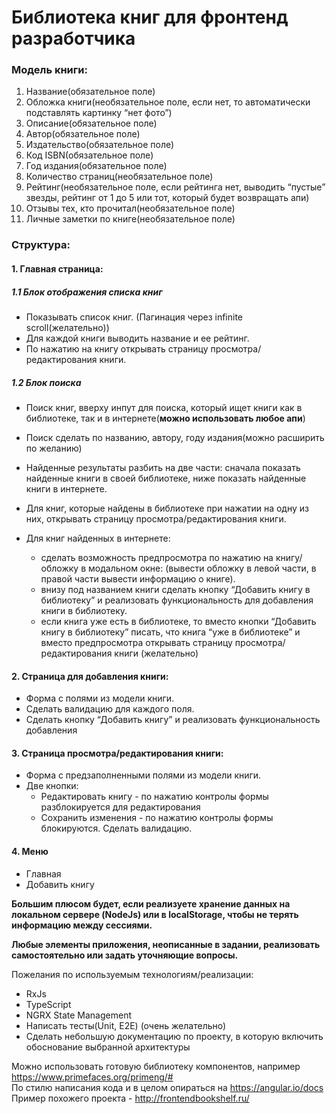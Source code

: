 # Библиотека книг для фронтенд разработчика
  ### Модель книги:	
  1. Название(обязательное поле)
  2. Обложка книги(необязательное поле, если нет, то автоматически подставлять картинку “нет фото”)
  3. Описание(обязательное поле)
  4. Автор(обязательное поле)       
  5. Издательство(обязательное поле)
  6. Код ISBN(обязательное поле)
  7. Год издания(обязательное поле)
  8. Количество страниц(необязательное поле)
  9. Рейтинг(необязательное поле, если рейтинга нет, выводить “пустые” звезды, рейтинг от 1 до 5 или тот, который будет возвращать апи)     
  10. Отзывы тех, кто прочитал(необязательное поле) 
  11. Личные заметки по книге(необязательное поле)
  
  ### Структура: 
   #### 1.  Главная страница:
   ##### 1.1 Блок отображения списка книг
* Показывать список книг. (Пагинация через infinite scroll(желательно))  
* Для каждой книги выводить название и ее рейтинг.
* По нажатию на книгу открывать страницу просмотра/редактирования книги.	

##### 1.2 Блок поиска
* Поиск книг, вверху инпут для поиска, который ищет книги как в библиотеке, так и в интернете(**можно использовать любое апи**)
* Поиск сделать по названию, автору, году издания(можно расширить по желанию)
* Найденные результаты разбить на две части: сначала показать найденные книги в своей библиотеке, ниже показать найденные книги в интернете.

* Для книг, которые найдены в библиотеке при нажатии на одну из них, открывать страницу просмотра/редактирования книги. 

* Для книг найденных в интернете:           
    * сделать возможность предпросмотра по нажатию на книгу/обложку в модальном окне: (вывести обложку в левой части, в правой части вывести информацию о книге).
    * внизу под названием книги сделать кнопку “Добавить книгу в библиотеку” и реализовать функциональность для добавления книги в библиотеку.
    * если книга уже есть в библиотеке, то вместо кнопки “Добавить книгу в библиотеку” писать, что книга “уже в библиотеке” и вместо предпросмотра открывать страницу просмотра/редактирования книги (желательно)

#### 2. Страница для добавления книги:    
   * Форма с полями из модели книги. 
   * Сделать валидацию для каждого поля.    
   * Сделать кнопку “Добавить книгу” и реализовать функциональность добавления 
#### 3. Страница просмотра/редактирования книги:    
* Форма с предзаполненными полями из модели книги.
*  Две кнопки:
    * Редактировать книгу - по нажатию контролы формы разблокируется для редактирования
    * Сохранить изменения - по нажатию контролы формы блокируются. Сделать валидацию.
####   4.  Меню
* Главная
* Добавить книгу

**Большим плюсом будет, если реализуете хранение данных на локальном сервере (NodeJs) или в localStorage, чтобы не терять информацию между сессиями.**

**Любые элементы приложения, неописанные в задании, реализовать самостоятельно или задать уточняющие вопросы.**

Пожелания по используемым технологиям/реализации:
* RxJs
* TypeScript
* NGRX State Management
* Написать тесты(Unit, E2E) (очень желательно)
* Сделать небольшую документацию по проекту, в которую включить обоснование выбранной архитектуры

Можно использовать готовую библиотеку компонентов, например https://www.primefaces.org/primeng/#  
По стилю написания кода и в целом опираться на https://angular.io/docs  
Пример похожего проекта - http://frontendbookshelf.ru/  
